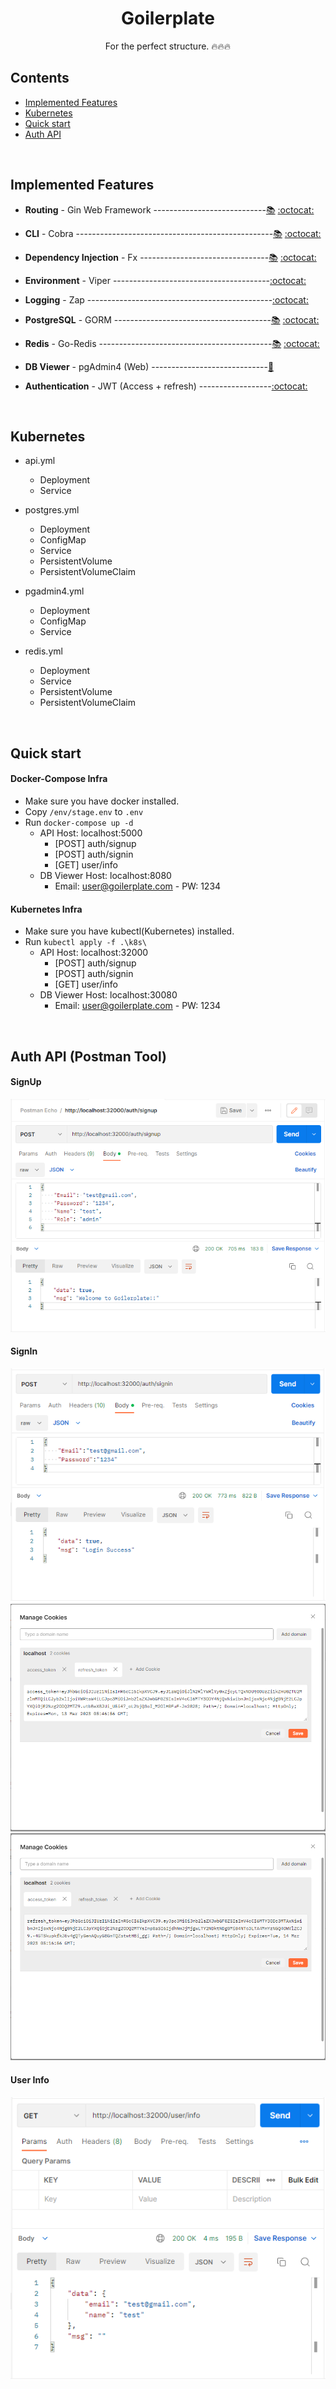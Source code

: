 <h1 align="center">
  <b>Goilerplate</b>
</h1>

<p align="center">
  For the perfect structure. 🔥🔥🔥
</p>

## Contents
- [Implemented Features](#implemented-features)
- [Kubernetes](#kubernetes)
- [Quick start](#quick-start)
- [Auth API](#auth-api-postman-tool)

<br>

## Implemented Features
-   <b>Routing</b> - Gin Web Framework ----------------------------[📚](https://gin-gonic.com/docs) [:octocat:](https://github.com/gin-gonic/gin)

-   <b>CLI</b> - Cobra -------------------------------------------------[📚](https://cobra.dev) [:octocat:](https://github.com/spf13/cobra)

-   <b>Dependency Injection</b> - Fx --------------------------------[📚](https://uber-go.github.io/fx/get-started) [:octocat:](https://github.com/uber-go/fx)

-   <b>Environment</b> - Viper ---------------------------------------[:octocat:](https://github.com/spf13/viper)

-   <b>Logging</b> - Zap ----------------------------------------------[:octocat:](https://github.com/uber-go/zap)

-   <b>PostgreSQL</b> - GORM ---------------------------------------[📚](https://gorm.io/docs) [:octocat:](https://github.com/go-gorm/gorm)

-   <b>Redis</b> - Go-Redis -------------------------------------------[📚](https://redis.uptrace.dev/guide) [:octocat:](https://github.com/go-redis/redis)

-   <b>DB Viewer</b> - pgAdmin4 (Web) -----------------------------[🐳](https://hub.docker.com/r/dpage/pgadmin4)

-   <b>Authentication</b> - JWT (Access + refresh) ------------------[:octocat:](https://github.com/golang-jwt/jwt)

<br>

## Kubernetes
- api.yml
  - Deployment
  - Service

- postgres.yml
  - Deployment
  - ConfigMap
  - Service
  - PersistentVolume
  - PersistentVolumeClaim

- pgadmin4.yml
  - Deployment
  - ConfigMap
  - Service

- redis.yml
  - Deployment
  - Service
  - PersistentVolume
  - PersistentVolumeClaim

<br>

## Quick start
#### Docker-Compose Infra
- Make sure you have docker installed.
- Copy `/env/stage.env` to `.env`
- Run `docker-compose up -d`
  - API Host: localhost:5000
    - [POST] auth/signup
    - [POST] auth/signin
    - [GET] user/info
  - DB Viewer Host: localhost:8080
    - Email: user@goilerplate.com - PW: 1234

#### Kubernetes Infra
- Make sure you have kubectl(Kubernetes) installed. 
- Run `kubectl apply -f .\k8s\`
  - API Host: localhost:32000
    - [POST] auth/signup
    - [POST] auth/signin
    - [GET] user/info
  - DB Viewer Host: localhost:30080
    - Email: user@goilerplate.com - PW: 1234

<br>

## Auth API (Postman Tool)
#### SignUp
![auth/signup](img/auth-signup.png)

#### SignIn
![auth/signin](img/auth-signin.png)
![access token](img/access-token.png)
![refresh token](img/refresh-token.png)

#### User Info
![user/info](img/user-info.png)